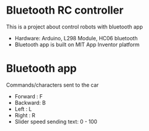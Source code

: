 # Bluetooth RC controller
This is a project about control robots with bluetooth app 

- Hardware: Arduino, L298 Module, HC06 bluetooth
- Bluetooth app is built on MIT App Inventor platform

# Bluetooth app
Commands/characters sent to the car
- Forward : F
- Backward: B
- Left    : L
- Right   : R
- Slider speed  sending text: 0 - 100
